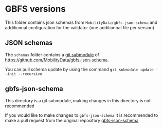 # GBFS versions

This folder contains json schemas from `MobilityData/gbfs-json-schema` and additionnal configuration for the validator (one additionnal file per version)

## JSON schemas

The `schemas` folder contains a [git submodule](https://www.atlassian.com/git/tutorials/git-submodule) of https://github.com/MobilityData/gbfs-json-schema.

You can pull schema update by using the command `git submodule update --init --recursive`

## gbfs-json-schema

This directory is a git submodule, making changes in this directory is not recommended 

If you would like to make changes to `gbfs-json-schema` it is recommended to make a pull request from the original repository [gbfs-json-schema](https://github.com/MobilityData/gbfs-json-schema)

